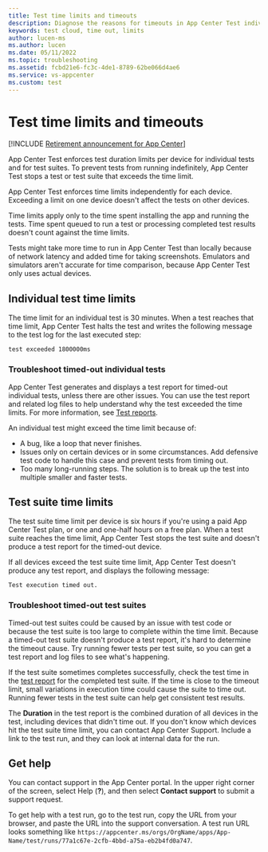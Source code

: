 ```yaml
---
title: Test time limits and timeouts
description: Diagnose the reasons for timeouts in App Center Test individual tests and test suites.
keywords: test cloud, time out, limits
author: lucen-ms
ms.author: lucen
ms.date: 05/11/2022
ms.topic: troubleshooting
ms.assetid: fcbd21e6-fc3c-4de1-8789-62be066d4ae6
ms.service: vs-appcenter
ms.custom: test
---
```


# Test time limits and timeouts
[!INCLUDE [Retirement announcement for App Center](~/includes/retirement.md)]

App Center Test enforces test duration limits per device for individual tests and for test suites. To prevent tests from running indefinitely, App Center Test stops a test or test suite that exceeds the time limit.

App Center Test enforces time limits independently for each device. Exceeding a limit on one device doesn't affect the tests on other devices.

Time limits apply only to the time spent installing the app and running the tests. Time spent queued to run a test or processing completed test results doesn't count against the time limits.

Tests might take more time to run in App Center Test than locally because of network latency and added time for taking screenshots. Emulators and simulators aren't accurate for time comparison, because App Center Test only uses actual devices.

## Individual test time limits

The time limit for an individual test is 30 minutes. When a test reaches that time limit, App Center Test halts the test and writes the following message to the test log for the last executed step:

```text
test exceeded 1800000ms
```

### Troubleshoot timed-out individual tests

App Center Test generates and displays a test report for timed-out individual tests, unless there are other issues. You can use the test report and related log files to help understand why the test exceeded the time limits. For more information, see [Test reports](../test-reports.md).

An individual test might exceed the time limit because of:

- A bug, like a loop that never finishes.
- Issues only on certain devices or in some circumstances. Add defensive test code to handle this case and prevent tests from timing out.
- Too many long-running steps. The solution is to break up the test into multiple smaller and faster tests.

## Test suite time limits

The test suite time limit per device is six hours if you're using a paid App Center Test plan, or one and one-half hours on a free plan. When a test suite reaches the time limit, App Center Test stops the test suite and doesn't produce a test report for the timed-out device.

If all devices exceed the test suite time limit, App Center Test doesn't produce any test report, and displays the following message:

```text
Test execution timed out.
```

### Troubleshoot timed-out test suites

Timed-out test suites could be caused by an issue with test code or because the test suite is too large to complete within the time limit. Because a timed-out test suite doesn't produce a test report, it's hard to determine the timeout cause. Try running fewer tests per test suite, so you can get a test report and log files to see what's happening.

If the test suite sometimes completes successfully, check the test time in the [test report](../test-reports.md) for the completed test suite. If the time is close to the timeout limit, small variations in execution time could cause the suite to time out. Running fewer tests in the test suite can help get consistent test results.

The **Duration** in the test report is the combined duration of all devices in the test, including devices that didn't time out. If you don't know which devices hit the test suite time limit, you can contact App Center Support. Include a link to the test run, and they can look at internal data for the run.

## Get help

You can contact support in the App Center portal. In the upper right corner of the screen, select Help (**?**), and then select **Contact support** to submit a support request.

To get help with a test run, go to the test run, copy the URL from your browser, and paste the URL into the support conversation. A test run URL looks something like `https://appcenter.ms/orgs/OrgName/apps/App-Name/test/runs/77a1c67e-2cfb-4bbd-a75a-eb2b4fd0a747`.
